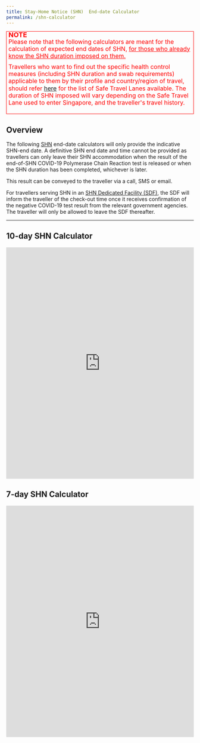 ```yaml
---
title: Stay-Home Notice (SHN)  End-date Calculator
permalink: /shn-calculator
---
```

<div style="padding-left: 5px; padding-bottom: 20px; font-size:16px; line-height:1.0; color:red; border-style: solid; border-width: 1px;">
<p style="font-size:18px; margin-top:0px; margin-bottom:0px; font-weight:900;"><b>NOTE</b></p>
<p style="font-size:16px; margin-top:0px; margin-bottom:0px; line-height:1.2;">Please note that the following calculators are meant for the calculation of expected end dates of SHN, <u>for those  who already know the SHN duration imposed on them.</u></p>
<p style="font-size:16px; margin-top:10px; margin-bottom:0px; line-height:1.2;">Travellers who want to find out the specific health control measures (including SHN duration and swab requirements) applicable to them by their profile and country/region of travel, should refer <a href="/arriving/overview">here</a> for the list of Safe Travel Lanes available. The duration of SHN imposed will vary depending on the Safe Travel Lane used to enter Singapore, and the traveller's travel history.</p>
</div>

## Overview

The following [SHN](/health/shn) end-date calculators will only provide the indicative SHN-end date. A definitive SHN end date and time cannot be provided as travellers can only leave their SHN accommodation when the result of the end-of-SHN COVID-19 Polymerase Chain Reaction test is released or when the SHN duration has been completed, whichever is later. 

This result can be conveyed to the traveller via a call, SMS or email. 

For travellers serving SHN in an [SHN Dedicated Facility (SDF)](/health/shn#sdf), the SDF will inform the traveller of the check-out time once it receives confirmation of the negative COVID-19 test result from the relevant government agencies. The traveller will only be allowed to leave the SDF thereafter.


-----

<div id="cal"></div>

## 10-day SHN Calculator

<iframe width="100%" height="620" src="https://www.checkfirst.gov.sg/c/d0561e7d-ec2d-4575-83a9-274d5629bb8c" frameborder="0" allow="accelerometer; autoplay; clipboard-write; encrypted-media; gyroscope; picture-in-picture" allowfullscreen></iframe>

## 7-day SHN Calculator

<iframe width="100%" height="620" src="https://www.checkfirst.gov.sg/c/shn-date-calculator-2" frameborder="0" allow="accelerometer; autoplay; clipboard-write; encrypted-media; gyroscope; picture-in-picture" allowfullscreen></iframe>

<!--## 14+7-day SHN Calculator

<iframe width="100%" height="620" src="https://www.checkfirst.gov.sg/c/shn-date-calculator-3" frameborder="0" allow="accelerometer; autoplay; clipboard-write; encrypted-media; gyroscope; picture-in-picture" allowfullscreen></iframe>


## 21-day SHN Calculator

<iframe width="100%" height="620" src="https://www.checkfirst.gov.sg/c/9858b9c8-950e-4393-93f6-92afc1c47e3e" frameborder="0" allow="accelerometer; autoplay; clipboard-write; encrypted-media; gyroscope; picture-in-picture" allowfullscreen></iframe>-->
